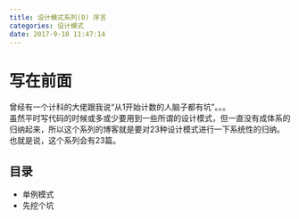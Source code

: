 ```yaml
---
title: 设计模式系列(0) 序言
categories: 设计模式
date: 2017-9-10 11:47:14
---
```

# 写在前面
曾经有一个计科的大佬跟我说“从1开始计数的人脑子都有坑”。。。<br>
虽然平时写代码的时候或多或少要用到一些所谓的设计模式，但一直没有成体系的归纳起来，所以这个系列的博客就是要对23种设计模式进行一下系统性的归纳。也就是说，这个系列会有23篇。
<!--more-->
## 目录
* 单例模式
* 先挖个坑
